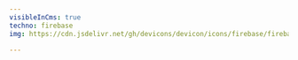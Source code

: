 ```yaml
---
visibleInCms: true
techno: firebase
img: https://cdn.jsdelivr.net/gh/devicons/devicon/icons/firebase/firebase-plain.svg

---
```

